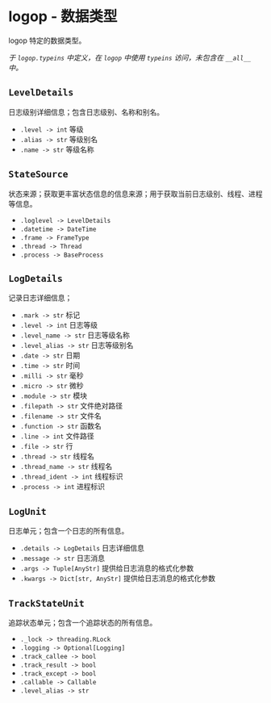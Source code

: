 # logop - 数据类型

logop 特定的数据类型。

_于 `logop.typeins` 中定义，在 `logop` 中使用 `typeins` 访问，未包含在 `__all__` 中。_


## `LevelDetails`

日志级别详细信息；包含日志级别、名称和别名。

- `.level -> int` 等级
- `.alias -> str` 等级别名
- `.name -> str` 等级名称


## `StateSource`

状态来源；获取更丰富状态信息的信息来源；用于获取当前日志级别、线程、进程等信息。

- `.loglevel -> LevelDetails`
- `.datetime -> DateTime`
- `.frame -> FrameType`
- `.thread -> Thread`
- `.process -> BaseProcess`


## `LogDetails`

记录日志详细信息；

- `.mark -> str` 标记
- `.level -> int` 日志等级
- `.level_name -> str` 日志等级名称
- `.level_alias -> str` 日志等级别名
- `.date -> str` 日期
- `.time -> str` 时间
- `.milli -> str` 毫秒
- `.micro -> str` 微秒
- `.module -> str` 模块
- `.filepath -> str` 文件绝对路径
- `.filename -> str` 文件名
- `.function -> str` 函数名
- `.line -> int` 文件路径
- `.file -> str` 行
- `.thread -> str` 线程名
- `.thread_name -> str` 线程名
- `.thread_ident -> int` 线程标识
- `.process -> int` 进程标识


## `LogUnit`

日志单元；包含一个日志的所有信息。

- `.details -> LogDetails` 日志详细信息
- `.message -> str` 日志消息
- `.args -> Tuple[AnyStr]` 提供给日志消息的格式化参数
- `.kwargs -> Dict[str, AnyStr]` 提供给日志消息的格式化参数


## `TrackStateUnit`

追踪状态单元；包含一个追踪状态的所有信息。

- `._lock -> threading.RLock`
- `.logging -> Optional[Logging]`
- `.track_callee -> bool`
- `.track_result -> bool`
- `.track_except -> bool`
- `.callable -> Callable`
- `.level_alias -> str`
